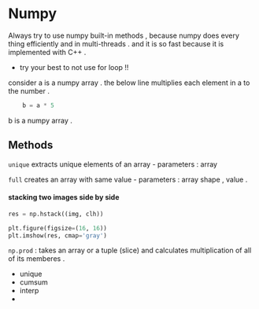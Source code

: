 # Numpy

Always try to use numpy built-in methods , because 
numpy does every thing efficiently and in multi-threads . 
and it is so fast because it is implemented with C++ . 

* try your best to not use for loop !!

consider a is a numpy array . the below line multiplies 
each element in a to the number . 

```python
    b = a * 5
```

b is a numpy array .

## Methods 

`unique` extracts unique elements of an array - parameters : array

`full` creates an array with same value - parameters : array shape , value . 

#### stacking two images side by side

```python
res = np.hstack((img, clh))

plt.figure(figsize=(16, 16))
plt.imshow(res, cmap='gray')
```

`np.prod` : takes an array or a tuple (slice) and calculates multiplication of all of its memberes . 


* unique
* cumsum
* interp
* 